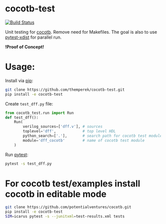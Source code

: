 # cocotb-test
[![Build Status](https://dev.azure.com/themperek/themperek/_apis/build/status/themperek.cocotb-test?branchName=master)](https://dev.azure.com/themperek/themperek/_build/latest?definitionId=2&branchName=master)

Unit testing for [cocotb](https://github.com/potentialventures/cocotb). Remove need for Makefiles. The goal is also to use [pytest-xdist](https://pypi.org/project/pytest-xdist/) for parallel run.

**!Proof of Concept!**

# Usage:

Install via [pip](https://pip.pypa.io/en/stable/user_guide/):
```bash
git clone https://github.com/themperek/cocotb-test.git
pip install -e cocotb-test
```

Create `test_dff.py` file:
```python
from cocotb_test.run import Run
def test_dff():
    Run(
        verilog_sources=['dff.v'], # sources
        toplevel='dff',            # top level HDL
        python_search=['.'],       # search path for cocotb test module
        module='dff_cocotb'        # name of cocotb test module
    )
```

Run [pytest](https://docs.pytest.org/en/latest/contents.html): 
```bash
pytest -s test_dff.py
```

# For cocotb test/examples install cocotb in editable mode  
```bash
git clone https://github.com/potentialventures/cocotb.git
pip install -e cocotb-test
SIM=icarus pytest -s --junitxml=test-results.xml tests
```
